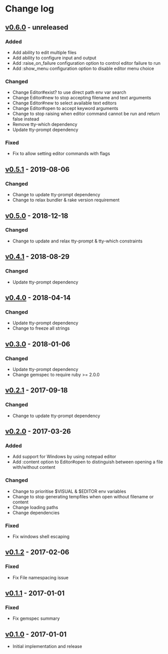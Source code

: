 # Change log

## [v0.6.0] - unreleased

### Added
* Add ability to edit multiple files
* Add ability to configure input and output
* Add :raise_on_failure configuration option to control editor failure to run
* Add :show_menu configuration option to disable editor menu choice

### Changed
* Change Editor#exist? to use direct path env var search
* Change Editor#new to stop accepting filename and text arguments
* Change Editor#new to select available text editors
* Change Editor#open to accept keyword arguments
* Change to stop raising when editor command cannot be run and return false instead
* Remove tty-which dependency
* Update tty-prompt dependency

### Fixed
* Fix to allow setting editor commands with flags

## [v0.5.1] - 2019-08-06

### Changed
* Change to update tty-prompt dependency
* Change to relax bundler & rake version requirement

## [v0.5.0] - 2018-12-18

### Changed
* Change to update and relax tty-prompt & tty-which constraints

## [v0.4.1] - 2018-08-29

### Changed
* Update tty-prompt dependency

## [v0.4.0] - 2018-04-14

### Changed
* Update tty-prompt dependency
* Change to freeze all strings

## [v0.3.0] - 2018-01-06

### Changed
* Update tty-prompt dependency
* Change gemspec to require ruby >= 2.0.0

## [v0.2.1] - 2017-09-18

### Changed
* Change to update tty-prompt dependency

## [v0.2.0] - 2017-03-26

### Added
* Add support for Windows by using notepad editor
* Add :content option to Editor#open to distinguish between opening
  a file with/without content

### Changed
* Change to prioritise $VISUAL & $EDITOR env variables
* Change to stop generating tempfiles when open without filename or content
* Change loading paths
* Change dependencies

### Fixed
* Fix windows shell escaping

## [v0.1.2] - 2017-02-06

### Fixed
* Fix File namespacing issue

## [v0.1.1] - 2017-01-01

### Fixed
* Fix gemspec summary

## [v0.1.0] - 2017-01-01

* Initial implementation and release

[v0.6.0]: https://github.com/piotrmurach/tty-editor/compare/v0.5.1...v0.6.0
[v0.5.1]: https://github.com/piotrmurach/tty-editor/compare/v0.5.0...v0.5.1
[v0.5.0]: https://github.com/piotrmurach/tty-editor/compare/v0.4.1...v0.5.0
[v0.4.1]: https://github.com/piotrmurach/tty-editor/compare/v0.4.0...v0.4.1
[v0.4.0]: https://github.com/piotrmurach/tty-editor/compare/v0.3.0...v0.4.0
[v0.3.0]: https://github.com/piotrmurach/tty-editor/compare/v0.2.1...v0.3.0
[v0.2.1]: https://github.com/piotrmurach/tty-editor/compare/v0.2.0...v0.2.1
[v0.2.0]: https://github.com/piotrmurach/tty-editor/compare/v0.1.2...v0.2.0
[v0.1.2]: https://github.com/piotrmurach/tty-editor/compare/v0.1.1...v0.1.2
[v0.1.1]: https://github.com/piotrmurach/tty-editor/compare/v0.1.0...v0.1.1
[v0.1.0]: https://github.com/piotrmurach/tty-editor/compare/v0.1.0

